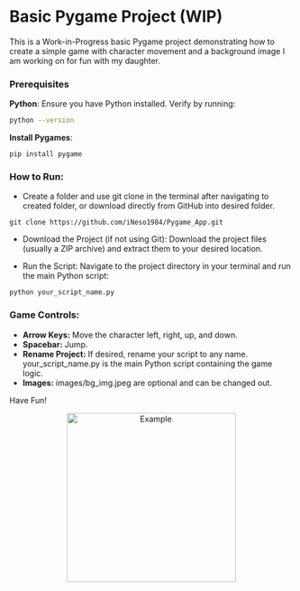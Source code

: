 # Basic Pygame Project (WIP)

This is a Work-in-Progress basic Pygame project demonstrating how to create a simple game with character movement and a background image I am working on for fun with my daughter.

### Prerequisites

**Python**: Ensure you have Python installed. Verify by running:
  ```bash
  python --version
```
**Install Pygames**:
```
pip install pygame
```

### How to Run:
- Create a folder and use git clone in the terminal 
 after navigating to created folder, or download directly from GitHub into desired folder.
```
git clone https://github.com/iNeso1984/Pygame_App.git
```
- Download the Project (if not using Git):
Download the project files (usually a ZIP archive) and extract them to your desired location.

- Run the Script:
Navigate to the project directory in your terminal and run the main Python script:
```
python your_script_name.py
```

### Game Controls:
- **Arrow Keys:** Move the character left, right, up, and down.
- **Spacebar:** Jump.
- **Rename Project:** If desired, rename your script to any name. your_script_name.py is the main Python script containing the game logic.
- **Images:** images/bg_img.jpeg are optional and can be changed out.

Have Fun!
<p align="center">
<img src="https://vanessawithun.wordpress.com/wp-content/uploads/2024/10/game.png" alt="Example" width="300"/> </p>
